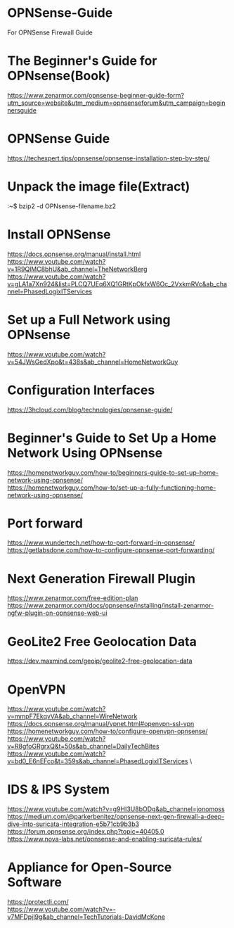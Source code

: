 # OPNSense-Guide
For OPNSense Firewall Guide

# The Beginner's Guide for OPNsense(Book)
https://www.zenarmor.com/opnsense-beginner-guide-form?utm_source=website&utm_medium=opnsenseforum&utm_campaign=beginnersguide

# OPNSense Guide
https://techexpert.tips/opnsense/opnsense-installation-step-by-step/

# Unpack the image file(Extract)
:~$ bzip2 -d OPNsense-filename.bz2

# Install OPNSense
https://docs.opnsense.org/manual/install.html \
https://www.youtube.com/watch?v=1R9QlMC8bhU&ab_channel=TheNetworkBerg \
https://www.youtube.com/watch?v=gLA1a7Xn924&list=PLCQ7UEq6XQ1GRtKpOkfxW6Oc_2VxkmRVc&ab_channel=PhasedLogixITServices

# Set up a Full Network using OPNsense
https://www.youtube.com/watch?v=54JWsGedXpo&t=438s&ab_channel=HomeNetworkGuy

# Configuration Interfaces
https://3hcloud.com/blog/technologies/opnsense-guide/

# Beginner's Guide to Set Up a Home Network Using OPNsense
https://homenetworkguy.com/how-to/beginners-guide-to-set-up-home-network-using-opnsense/ \
https://homenetworkguy.com/how-to/set-up-a-fully-functioning-home-network-using-opnsense/

# Port forward
https://www.wundertech.net/how-to-port-forward-in-opnsense/ \
https://getlabsdone.com/how-to-configure-opnsense-port-forwarding/

# Next Generation Firewall Plugin
https://www.zenarmor.com/free-edition-plan \
https://www.zenarmor.com/docs/opnsense/installing/install-zenarmor-ngfw-plugin-on-opnsense-web-ui

# GeoLite2 Free Geolocation Data
https://dev.maxmind.com/geoip/geolite2-free-geolocation-data

# OpenVPN
https://www.youtube.com/watch?v=mmpF7EkqvVA&ab_channel=WireNetwork \
https://docs.opnsense.org/manual/vpnet.html#openvpn-ssl-vpn \
https://homenetworkguy.com/how-to/configure-openvpn-opnsense/ \
https://www.youtube.com/watch?v=R8gfoGRgrxQ&t=50s&ab_channel=DailyTechBites \
https://www.youtube.com/watch?v=bd0_E6nEFco&t=359s&ab_channel=PhasedLogixITServices \

# IDS & IPS System
https://www.youtube.com/watch?v=g9HI3U8bODg&ab_channel=jonomoss \
https://medium.com/@parkerbenitez/opnsense-next-gen-firewall-a-deep-dive-into-suricata-integration-e5b71cb9b3b3 \
https://forum.opnsense.org/index.php?topic=40405.0 \
https://www.nova-labs.net/opnsense-and-enabling-suricata-rules/

# Appliance for Open-Source Software
https://protectli.com/ \
https://www.youtube.com/watch?v=-v7MFDpjI9g&ab_channel=TechTutorials-DavidMcKone

